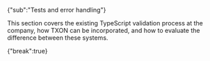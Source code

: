 {"sub":"Tests and error handling"}

This section covers the existing TypeScript validation process at the company, how TXON can be incorporated, and how to evaluate the difference between these systems.

{"break":true}